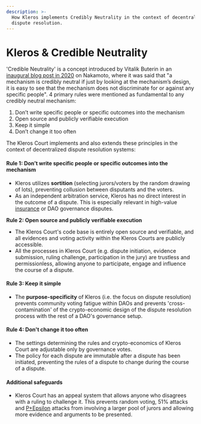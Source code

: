 ```yaml
---
description: >-
  How Kleros implements Credibly Neutrality in the context of decentralized
  dispute resolution.
---
```


# Kleros & Credible Neutrality

'Credible Neutrality' is a concept introduced by Vitalik Buterin in an [inaugural blog post in 2020](https://nakamoto.com/credible-neutrality/) on Nakamoto, where it was said that "a mechanism is credibly neutral if just by looking at the mechanism’s design, it is easy to see that the mechanism does not discriminate for or against any specific people". 4 primary rules were mentioned as fundamental to any credibly neutral mechanism:

1. Don’t write specific people or specific outcomes into the mechanism
2. Open source and publicly verifiable execution
3. Keep it simple
4. Don’t change it too often

The Kleros Court implements and also extends these principles in the context of decentralized dispute resolution systems:

#### **Rule 1: Don’t write specific people or specific outcomes into the mechanism**

* Kleros utilizes **sortition** (selecting jurors/voters by the random drawing of lots), preventing collusion between disputants and the voters.&#x20;
* As an independent arbitration service, Kleros has no direct interest in the outcome of a dispute. This is especially relevant in high-value [insurance](../../integrations/use-cases/defi-insurance.md) or DAO governance disputes.

**Rule 2: Open source and publicly verifiable execution**

* The Kleros Court's code base is entirely open source and verifiable, and all evidences and voting activity within the Kleros Courts are publicly accessible.
* All the processes in Kleros Court (e.g. dispute initiation, evidence submission, ruling challenge, participation in the jury) are trustless and permissionless, allowing anyone to participate, engage and influence the course of a dispute.

#### **Rule 3: Keep it simple**

* The **purpose-specificity** of Kleros (i.e. the focus on dispute resolution) prevents community voting fatigue within DAOs and prevents 'cross-contamination' of the crypto-economic design of the dispute resolution process with the rest of a DAO's governance setup.

#### Rule 4: Don't change it too often

* The settings determining the rules and crypto-economics of Kleros Court are adjustable only by governance votes.
* The policy for each dispute are immutable after a dispute has been initiated, preventing the rules of a dispute to change during the course of a dispute.

#### Additional safeguards

* Kleros Court has an appeal system that allows anyone who disagrees with a ruling to challenge it. This prevents random voting, 51% attacks and [P+Epsilon](https://blog.ethereum.org/2015/01/28/p-epsilon-attack/) attacks from involving a larger pool of jurors and allowing more evidence and arguments to be presented.
